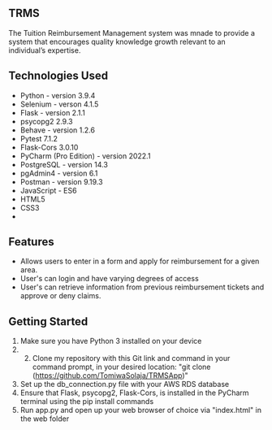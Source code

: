 ## TRMS

The Tuition Reimbursement Management system was mnade to provide a system that encourages quality knowledge growth relevant to an individual’s expertise.

## Technologies Used
- Python - version 3.9.4
- Selenium - verson 4.1.5
- Flask - version 2.1.1
- psycopg2 2.9.3
- Behave - version 1.2.6
- Pytest 7.1.2
- Flask-Cors 3.0.10
- PyCharm (Pro Edition) - version 2022.1
- PostgreSQL - version 14.3
- pgAdmin4 - version 6.1
- Postman - version 9.19.3
- JavaScript - ES6
- HTML5
- CSS3
- 
## Features
- Allows users to enter in a form and apply for reimbursement for a given area.
- User's can login and have varying degrees of access
- User's can retrieve information from previous reimbursement tickets and approve or deny claims.

## Getting Started
1. Make sure you have Python 3 installed on your device
2. 2. Clone my repository with this Git link and command in your command prompt, in your desired location: "git clone (https://github.com/TomiwaSolaja/TRMSApp)"
3. Set up the db_connection.py file with your AWS RDS database
4. Ensure that Flask, psycopg2, Flask-Cors, is installed in the PyCharm terminal using the pip install commands
5. Run app.py and open up your web browser of choice via "index.html" in the web folder
